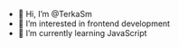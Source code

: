 - 👋 Hi, I’m @TerkaSm
- 👀 I’m interested in frontend development
- 🌱 I’m currently learning JavaScript

<!---
TerkaSm/TerkaSm is a ✨ special ✨ repository because its `README.md` (this file) appears on your GitHub profile.
You can click the Preview link to take a look at your changes.
--->
